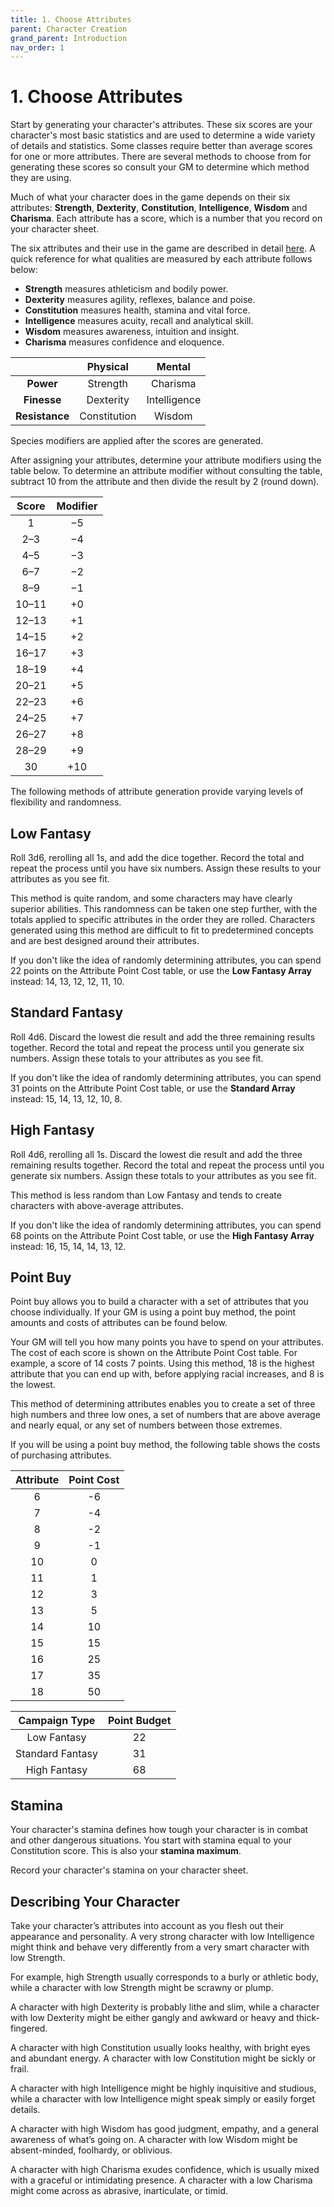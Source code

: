 ```yaml
---
title: 1. Choose Attributes
parent: Character Creation
grand_parent: Introduction
nav_order: 1
---
```


# 1. Choose Attributes
Start by generating your character's attributes. These six scores are your character's most basic statistics and are used to determine a wide variety of details and statistics. Some classes require better than average scores for one or more attributes. There are several methods to choose from for generating these scores so consult your GM to determine which method they are using.

Much of what your character does in the game depends on their six attributes: **Strength**, **Dexterity**, **Constitution**, **Intelligence**, **Wisdom** and **Charisma**. Each attribute has a score, which is a number that you record on your character sheet.

The six attributes and their use in the game are described in detail [here](https://stormchaserroleplaying.com/stormchaserRPG/UsingAbilityScores/). A quick reference for what qualities are measured by each attribute follows below:

* **Strength** measures athleticism and bodily power.
* **Dexterity** measures agility, reflexes, balance and poise.
* **Constitution** measures health, stamina and vital force.
* **Intelligence** measures acuity, recall and analytical skill.
* **Wisdom** measures awareness, intuition and insight.
* **Charisma** measures confidence and eloquence.

|   | Physical | Mental |
|:-:|:--------:|:------:|
| **Power** | Strength | Charisma |
| **Finesse** | Dexterity | Intelligence |
| **Resistance** | Constitution | Wisdom |

Species modifiers are applied after the scores are generated.

After assigning your attributes, determine your attribute modifiers using the table below. To determine an attribute modifier without consulting the table, subtract 10 from the attribute and then divide the result by 2 (round down).

| Score | Modifier |
|:-----:|:--------:|
| 1 | −5 |
| 2–3 | −4 |
| 4–5 | −3 |
| 6–7 | −2 |
| 8–9 | −1 |
| 10–11 | +0 |
| 12–13 | +1 |
| 14–15 | +2 |
| 16–17 | +3 |
| 18–19 | +4 |
| 20–21 | +5 |
| 22–23 | +6 |
| 24–25 | +7 |
| 26–27 | +8 |
| 28–29 | +9 |
| 30 | +10 |

The following methods of attribute generation provide varying levels of flexibility and randomness.

## Low Fantasy
Roll 3d6, rerolling all 1s, and add the dice together. Record the total and repeat the process until you have six numbers. Assign these results to your attributes as you see fit.

This method is quite random, and some characters may have clearly superior abilities. This randomness can be taken one step further, with the totals applied to specific attributes in the order they are rolled. Characters generated using this method are difficult to fit to predetermined concepts and are best designed around their attributes.

If you don't like the idea of randomly determining attributes, you can spend 22 points on the Attribute Point Cost table, or use the **Low Fantasy Array** instead: 14, 13, 12, 12, 11, 10.

## Standard Fantasy
Roll 4d6. Discard the lowest die result and add the three remaining results together. Record the total and repeat the process until you generate six numbers. Assign these totals to your attributes as you see fit.

If you don't like the idea of randomly determining attributes, you can spend 31 points on the Attribute Point Cost table, or use the **Standard Array** instead: 15, 14, 13, 12, 10, 8.

## High Fantasy
Roll 4d6, rerolling all 1s. Discard the lowest die result and add the three remaining results together. Record the total and repeat the process until you generate six numbers. Assign these totals to your attributes as you see fit.

This method is less random than Low Fantasy and tends to create characters with above-average attributes.

If you don't like the idea of randomly determining attributes, you can spend 68 points on the Attribute Point Cost table, or use the **High Fantasy Array** instead: 16, 15, 14, 14, 13, 12.

## Point Buy
Point buy allows you to build a character with a set of attributes that you choose individually. If your GM is using a point buy method, the point amounts and costs of attributes can be found below.

Your GM will tell you how many points you have to spend on your attributes. The cost of each score is shown on the Attribute Point Cost table. For example, a score of 14 costs 7 points. Using this method, 18 is the highest attribute that you can end up with, before applying racial increases, and 8 is the lowest.

This method of determining attributes enables you to create a set of three high numbers and three low ones, a set of numbers that are above average and nearly equal, or any set of numbers between those extremes.

If you will be using a point buy method, the following table shows the costs of purchasing attributes.

| Attribute | Point Cost |
|:---------:|:----------:|
| 6 | -6 |
| 7 | -4 |
| 8 | -2 |
| 9 | -1 |
| 10 | 0 |
| 11 | 1 |
| 12 | 3 |
| 13 | 5 |
| 14 | 10 |
| 15 | 15 |
| 16 | 25 |
| 17 | 35 |
| 18 | 50 |

| Campaign Type | Point Budget |
|:-------------:|:------------:|
| Low Fantasy | 22 |
| Standard Fantasy | 31 |
| High Fantasy | 68 |

## Stamina
Your character's stamina defines how tough your character is in combat and other dangerous situations. You start with stamina equal to your Constitution score. This is also your **stamina maximum**.

Record your character's stamina on your character sheet.

## Describing Your Character
Take your character’s attributes into account as you flesh out their appearance and personality. A very strong character with low Intelligence might think and behave very differently from a very smart character with low Strength.

For example, high Strength usually corresponds to a burly or athletic body, while a character with low Strength might be scrawny or plump.

A character with high Dexterity is probably lithe and slim, while a character with low Dexterity might be either gangly and awkward or heavy and thick-fingered.

A character with high Constitution usually looks healthy, with bright eyes and abundant energy. A character with low Constitution might be sickly or frail.

A character with high Intelligence might be highly inquisitive and studious, while a character with low Intelligence might speak simply or easily forget details.

A character with high Wisdom has good judgment, empathy, and a general awareness of what’s going on. A character with low Wisdom might be absent-minded, foolhardy, or oblivious.

A character with high Charisma exudes confidence, which is usually mixed with a graceful or intimidating presence. A character with a low Charisma might come across as abrasive, inarticulate, or timid.
